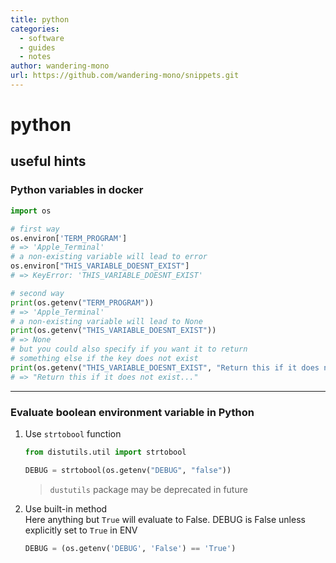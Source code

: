 ```yaml
---
title: python
categories:
  - software
  - guides
  - notes
author: wandering-mono
url: https://github.com/wandering-mono/snippets.git
---
```


# python

## useful hints

### Python variables in docker

```py
import os

# first way
os.environ['TERM_PROGRAM']
# => 'Apple_Terminal'
# a non-existing variable will lead to error
os.environ["THIS_VARIABLE_DOESNT_EXIST"]
# => KeyError: 'THIS_VARIABLE_DOESNT_EXIST'

# second way
print(os.getenv("TERM_PROGRAM"))
# => 'Apple_Terminal'
# a non-existing variable will lead to None
print(os.getenv("THIS_VARIABLE_DOESNT_EXIST"))
# => None
# but you could also specify if you want it to return
# something else if the key does not exist
print(os.getenv("THIS_VARIABLE_DOESNT_EXIST", "Return this if it does not exist..."))
# => "Return this if it does not exist..."
```



---

### Evaluate boolean environment variable in Python

1. Use `strtobool` function

    ```python
    from distutils.util import strtobool
    
    DEBUG = strtobool(os.getenv("DEBUG", "false"))
    ```

    > `dustutils` package may be deprecated in future

2. Use built-in method  
    Here anything but `True` will evaluate to False. DEBUG is False unless explicitly set to `True` in ENV

    ```python
    DEBUG = (os.getenv('DEBUG', 'False') == 'True')
    ```

